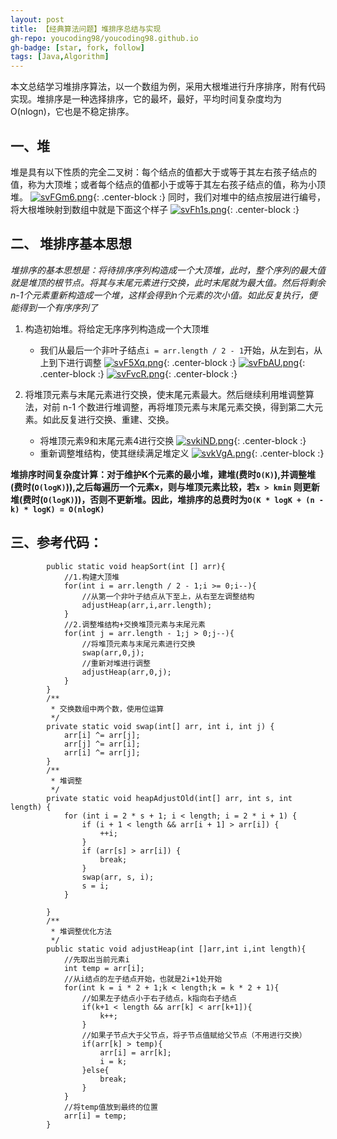 ```yaml
---
layout: post
title: 【经典算法问题】堆排序总结与实现
gh-repo: youcoding98/youcoding98.github.io
gh-badge: [star, fork, follow]
tags: [Java,Algorithm]
---
```

本文总结学习堆排序算法，以一个数组为例，采用大根堆进行升序排序，附有代码实现。堆排序是一种选择排序，它的最坏，最好，平均时间复杂度均为O(nlogn)，它也是不稳定排序。  



## 一、堆 
堆是具有以下性质的完全二叉树：每个结点的值都大于或等于其左右孩子结点的值，称为大顶堆；或者每个结点的值都小于或等于其左右孩子结点的值，称为小顶堆。
[![svFGm6.png](https://s3.ax1x.com/2021/01/26/svFGm6.png)](https://imgchr.com/i/svFGm6){: .center-block :}
同时，我们对堆中的结点按层进行编号，将大根堆映射到数组中就是下面这个样子
[![svFh1s.png](https://s3.ax1x.com/2021/01/26/svFh1s.png)](https://imgchr.com/i/svFh1s){: .center-block :}

## 二、 堆排序基本思想
*堆排序的基本思想是：将待排序序列构造成一个大顶堆，此时，整个序列的最大值就是堆顶的根节点。将其与末尾元素进行交换，此时末尾就为最大值。然后将剩余n-1个元素重新构造成一个堆，这样会得到n个元素的次小值。如此反复执行，便能得到一个有序序列了*

1. 构造初始堆。将给定无序序列构造成一个大顶堆
   + 我们从最后一个非叶子结点`i = arr.length / 2 - 1`开始，从左到右，从上到下进行调整
   [![svF5Xq.png](https://s3.ax1x.com/2021/01/26/svF5Xq.png)](https://imgchr.com/i/svF5Xq){: .center-block :}
   [![svFbAU.png](https://s3.ax1x.com/2021/01/26/svFbAU.png)](https://imgchr.com/i/svFbAU){: .center-block :}
   [![svFvcR.png](https://s3.ax1x.com/2021/01/26/svFvcR.png)](https://imgchr.com/i/svFvcR){: .center-block :}

2. 将堆顶元素与末尾元素进行交换，使末尾元素最大。然后继续利用堆调整算法，对前 n-1 个数进行堆调整，再将堆顶元素与末尾元素交换，得到第二大元素。如此反复进行交换、重建、交换。
   + 将堆顶元素9和末尾元素4进行交换
   [![svkiND.png](https://s3.ax1x.com/2021/01/26/svkiND.png)](https://imgchr.com/i/svkiND){: .center-block :}
   + 重新调整堆结构，使其继续满足堆定义
   [![svkVgA.png](https://s3.ax1x.com/2021/01/26/svkVgA.png)](https://imgchr.com/i/svkVgA){: .center-block :}  

**堆排序时间复杂度计算：对于维护K个元素的最小堆，建堆(费时`O(K)`),并调整堆(费时(`O(logK)`)),之后每遍历一个元素x，则与堆顶元素比较，若`x > kmin`
则更新堆(费时(`O(logK)`))，否则不更新堆。因此，堆排序的总费时为`O(K * logK + (n - k) * logK) = O(nlogK)`**
## 三、参考代码：
     
```
        public static void heapSort(int [] arr){
            //1.构建大顶堆
            for(int i = arr.length / 2 - 1;i >= 0;i--){
                //从第一个非叶子结点从下至上，从右至左调整结构
                adjustHeap(arr,i,arr.length);
            }
            //2.调整堆结构+交换堆顶元素与末尾元素
            for(int j = arr.length - 1;j > 0;j--){
                //将堆顶元素与末尾元素进行交换
                swap(arr,0,j);
                //重新对堆进行调整
                adjustHeap(arr,0,j);
            }
        }
        /**
         * 交换数组中两个数，使用位运算
         */
        private static void swap(int[] arr, int i, int j) {
            arr[i] ^= arr[j];
            arr[j] ^= arr[i];
            arr[i] ^= arr[j];
        }
        /**
         * 堆调整
         */
        private static void heapAdjustOld(int[] arr, int s, int length) {
            for (int i = 2 * s + 1; i < length; i = 2 * i + 1) {
                if (i + 1 < length && arr[i + 1] > arr[i]) {
                    ++i;
                }
                if (arr[s] > arr[i]) {
                    break;
                }
                swap(arr, s, i);
                s = i;
            }
    
        }
        /**
         * 堆调整优化方法
         */
        public static void adjustHeap(int []arr,int i,int length){
            //先取出当前元素i
            int temp = arr[i];
            //从i结点的左子结点开始，也就是2i+1处开始
            for(int k = i * 2 + 1;k < length;k = k * 2 + 1){
                //如果左子结点小于右子结点，k指向右子结点
                if(k+1 < length && arr[k] < arr[k+1]){
                    k++;
                }
                //如果子节点大于父节点，将子节点值赋给父节点（不用进行交换）
                if(arr[k] > temp){
                    arr[i] = arr[k];
                    i = k;
                }else{
                    break;
                }
            }
            //将temp值放到最终的位置
            arr[i] = temp;
        }
```




